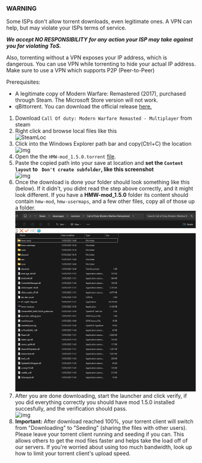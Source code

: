 ### WARNING 
Some ISPs don't allow torrent downloads, even legitimate ones. A VPN can help, but may violate your ISPs terms of service.  

***We accept NO RESPONSIBILITY for any action your ISP may take against you for violating ToS.***
 
Also, torrenting without a VPN exposes your IP address, which is dangerous.
You can use VPN while torrenting to hide your actual IP address.
Make sure to use a VPN which supports P2P (Peer-to-Peer)

Prerequisites:
- A legitimate copy of Modern Warfare: Remastered (2017), purchased through Steam. The Microsoft Store version will not work.
- qBittorrent. You can download the official release [here.](https://www.qbittorrent.org/download)

1. Download `Call Of duty: Modern Warfare Remasted - Multiplayer` from steam
2. Right click and browse local files like this  
![SteamLoc](/assets/images/Pasted_image_20250515113826.png)
3. Click into the Windows Explorer path bar and copy(Ctrl+C) the location  
![img](/assets/images/Pasted_image_20250515113948.png)
4. Open the the `HMW-mod_1.5.0.torrent` [file](/HMW-mod_1.5.0.torrent).  
5. Paste the copied path into your save at location and **set the `Content layout` to ` Don't create subfolder`, like this screenshot**  
![img](/assets/images/Pasted_image_20250515114428.png)
6. Once the download is done your folder should look something like this (below). If it didn't, you didnt read the step above correctly, and it might look different. If you have a **HMW-mod_1.5.0** folder its content should contain `hmw-mod`, `hmw-usermaps`, and a few other files, copy all of those up a folder.  
![img](/assets/images/post-download.png)  
7. After you are done downloading, start the launcher and click verify, if you did everything correctly you should have mod 1.5.0 installed succesfully, and the verification should pass.  
![img](/assets/images/Launcher_done.png)
8. **Important:** After download reached 100%, your torrent client will switch from "Downloading" to "Seeding" (sharing the files with other users). Please leave your torrent client running and seeding if you can. This allows others to get the mod files faster and helps take the load off of our servers. If you're worried about using too much bandwidth, look up how to limit your torrent client's upload speed.